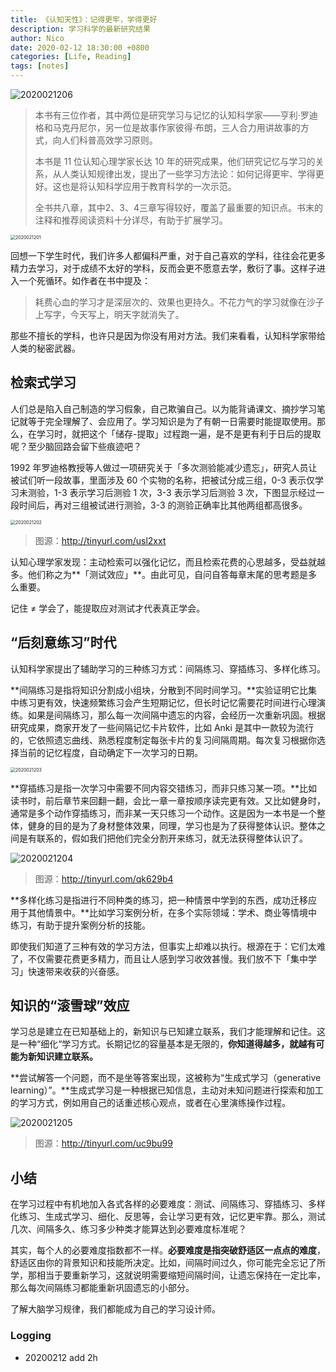 ```yaml
---
title: 《认知天性》：记得更牢，学得更好
description: 学习科学的最新研究结果
author: Nico
date: 2020-02-12 18:30:00 +0800
categories: [Life, Reading]
tags: [notes]
---
```


![2020021206](http://xixuan.img-cn-shanghai.aliyuncs.com/note/2020-02-12-142117.png)



> 本书有三位作者，其中两位是研究学习与记忆的认知科学家——亨利·罗迪格和马克丹尼尔，另一位是故事作家彼得·布朗，三人合力用讲故事的方式，向人们科普高效学习原则。
>
> 
>
> 本书是 11 位认知心理学家长达 10 年的研究成果，他们研究记忆与学习的关系，从人类认知规律出发，提出了一些学习方法论：如何记得更牢、学得更好。这也是将认知科学应用于教育科学的一次示范。
>
> 
>
> 全书共八章，其中2、3、4三章写得较好，覆盖了最重要的知识点。书末的注释和推荐阅读资料十分详尽，有助于扩展学习。

<img src="http://xixuan.img-cn-shanghai.aliyuncs.com/note/2020-02-12-141534.jpg" alt="2020021201" style="zoom:50%;" />

回想一下学生时代，我们许多人都偏科严重，对于自己喜欢的学科，往往会花更多精力去学习，对于成绩不太好的学科，反而会更不愿意去学，敷衍了事。这样子进入一个死循环。如作者在书中提及：

> 耗费心血的学习才是深层次的、效果也更持久。不花力气的学习就像在沙子上写字，今天写上，明天字就消失了。

那些不擅长的学科，也许只是因为你没有用对方法。我们来看看，认知科学家带给人类的秘密武器。

## 检索式学习

人们总是陷入自己制造的学习假象，自己欺骗自己。以为能背诵课文、摘抄学习笔记就等于完全理解了、会应用了。学习知识是为了有朝一日需要时能提取使用。那么，在学习时，就把这个「储存-提取」过程跑一遍，是不是更有利于日后的提取呢？至少脑回路会留下些痕迹吧？

1992 年罗迪格教授等人做过一项研究关于「多次测验能减少遗忘」，研究人员让被试们听一段故事，里面涉及 60 个实物的名称，把被试分成三组，0-3 表示仅学习未测验，1-3 表示学习后测验 1 次，3-3 表示学习后测验 3 次，下图显示经过一段时间后，再对三组被试进行测验，3-3 的测验正确率比其他两组都高很多。

<img src="http://xixuan.img-cn-shanghai.aliyuncs.com/note/2020-02-12-125504.png" alt="2020021202" style="zoom:50%;" />

> 图源：http://tinyurl.com/usl2xxt

认知心理学家发现：主动检索可以强化记忆，而且检索花费的心思越多，受益就越多。他们称之为**「测试效应」**。由此可见，自问自答每章末尾的思考题是多么重要。

记住 ≠ 学会了，能提取应对测试才代表真正学会。

## “后刻意练习”时代

认知科学家提出了辅助学习的三种练习方式：间隔练习、穿插练习、多样化练习。

**间隔练习是指将知识分割成小组块，分散到不同时间学习。**实验证明它比集中练习更有效，快速频繁练习会产生短期记忆，但长时记忆需要花时间进行心理演练。如果是间隔练习，那么每一次间隔中遗忘的内容，会经历一次重新巩固。根据研究成果，商家开发了一些间隔记忆卡片软件，比如 Anki 是其中一款较为流行的，它依照遗忘曲线、熟悉程度制定每张卡片的复习间隔周期。每次复习根据你选择当前的记忆程度，自动确定下一次学习的日期。

<img src="http://xixuan.img-cn-shanghai.aliyuncs.com/note/2020-02-12-122013.png" alt="2020021203" style="zoom:50%;" />

**穿插练习是指一次学习中需要不同内容交错练习，而非只练习某一项。**比如读书时，前后章节来回翻一翻，会比一章一章按顺序读完更有效。又比如健身时，通常是多个动作穿插练习，而非某一天只练习一个动作。这是因为一本书是一个整体，健身的目的是为了身材整体效果，同理，学习也是为了获得整体认识。整体之间是有联系的，假如我们把他们完全分割开来练习，就无法获得整体认识了。

![2020021204](http://xixuan.img-cn-shanghai.aliyuncs.com/note/2020-02-12-122143.jpg)

> 图源：http://tinyurl.com/qk629b4

**多样化练习是指进行不同种类的练习，把一种情景中学到的东西，成功迁移应用于其他情景中。**比如学习案例分析，在多个实际领域：学术、商业等情境中练习，有助于提升案例分析的技能。

即使我们知道了三种有效的学习方法，但事实上却难以执行。根源在于：它们太难了，不仅需要花费更多精力，而且让人感到学习收效甚慢。我们放不下「集中学习」快速带来收获的兴奋感。

## 知识的“滚雪球”效应

学习总是建立在已知基础上的，新知识与已知建立联系，我们才能理解和记住。这是一种“细化“学习方式。长期记忆的容量基本是无限的，**你知道得越多，就越有可能为新知识建立联系。**

**尝试解答一个问题，而不是坐等答案出现，这被称为“生成式学习（generative learning）”。**生成式学习是一种根据已知信息，主动对未知问题进行探索和加工的学习方式，例如用自己的话重述核心观点，或者在心里演练操作过程。

![2020021205](http://xixuan.img-cn-shanghai.aliyuncs.com/note/2020-02-12-135058.png)

> 图源：http://tinyurl.com/uc9bu99

## 小结

在学习过程中有机地加入各式各样的必要难度：测试、间隔练习、穿插练习、多样化练习、生成式学习、细化、反思等，会让学习更有效，记忆更牢靠。那么，测试几次、间隔多久、练习多少种类才能算达到必要难度标准呢？

其实，每个人的必要难度指数都不一样。**必要难度是指突破舒适区一点点的难度**，舒适区由你的背景知识和技能所决定。比如，间隔时间过久，你可能完全忘记了所学，那相当于要重新学习，这就说明需要缩短间隔时间，让遗忘保持在一定比率，那么每次间隔练习都能重新巩固遗忘的小部分。

了解大脑学习规律，我们都能成为自己的学习设计师。

### Logging

- 20200212 add 2h

